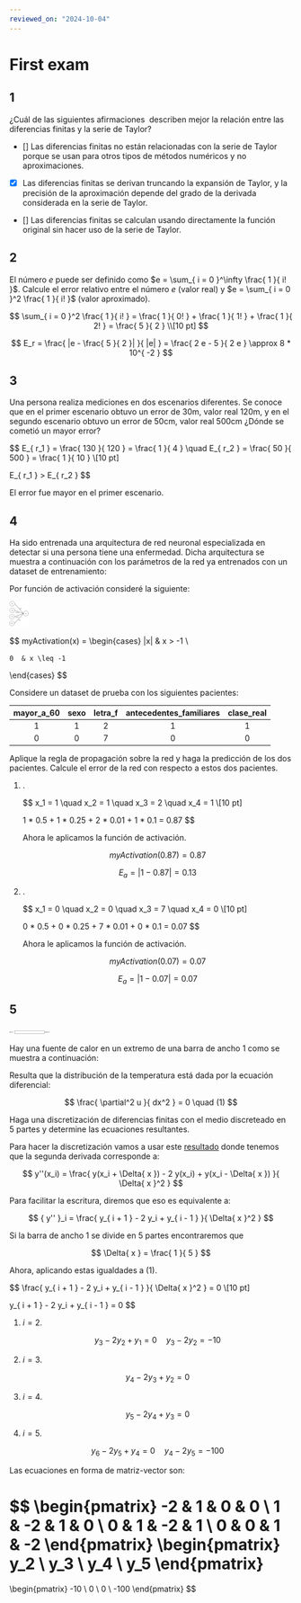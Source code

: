 ```yaml
---
reviewed_on: "2024-10-04"
---
```


# First exam

## 1

¿Cuál de las siguientes afirmaciones  describen mejor la relación entre las diferencias finitas y la serie de Taylor?

- [] Las diferencias finitas no están relacionadas con la serie de Taylor porque se usan para otros tipos de métodos numéricos y no aproximaciones.

- [x] Las diferencias finitas se derivan truncando la expansión de Taylor, y la precisión de la aproximación depende del grado de la derivada considerada en la serie de Taylor.

- [] Las diferencias finitas se calculan usando directamente la función original sin hacer uso de la serie de Taylor.

## 2

El número $e$ puede ser definido como $e = \sum_{ i = 0 }^\infty \frac{ 1 }{ i! }$. Calcule el error relativo entre el número $e$ (valor real) y $e = \sum_{ i = 0 }^2 \frac{ 1 }{ i! }$ (valor aproximado).

$$
\sum_{ i = 0 }^2 \frac{ 1 }{ i! } = \frac{ 1 }{ 0! } + \frac{ 1 }{ 1! } + \frac{ 1 }{ 2! } = \frac{ 5 }{ 2 } \\[10 pt]
$$

$$
E_r = \frac{ |e - \frac{ 5 }{ 2 }| }{ |e| } = \frac{ 2 e - 5 }{ 2 e } \approx 8 * 10^{ -2 }
$$

## 3

Una persona realiza mediciones en dos escenarios diferentes. Se conoce que en el primer escenario obtuvo un error de $30 \text{m}$, valor real $120 \text{m}$, y en el segundo escenario obtuvo un error de $50 \text{cm}$, valor real $500 \text{cm}$ ¿Dónde se cometió un mayor error?

$$
E_{ r_1 } = \frac{ 130 }{ 120 } = \frac{ 1 }{ 4 } \quad E_{ r_2 } = \frac{ 50 }{ 500 } = \frac{ 1 }{ 10 } \\[10 pt]

E_{ r_1 } > E_{ r_2 }
$$

El error fue mayor en el primer escenario.

## 4

Ha sido entrenada una arquitectura de red neuronal especializada en detectar si una persona tiene una enfermedad. Dicha arquitectura se muestra a continuación con los parámetros de la red ya entrenados con un dataset de entrenamiento:

Por función de activación consideré la siguiente:

![neural network diagram](../assets/simulacion_y_computacion_numerica/03_01_01-neural_network_diagram.svg)

$$
myActivation(x) =
\begin{cases}
    |x| & x > -1 \\

    0  & x \leq -1
\end{cases}
$$

Considere un dataset de prueba con los siguientes pacientes:

| mayor_a_60 | sexo | letra_f | antecedentes_familiares | clase_real |
|:----------:|:----:|:-------:|:-----------------------:|:----------:|
|     1      |  1   |    2    |            1            |     1      |
|     0      |  0   |    7    |            0            |     0      |

Aplique la regla de propagación sobre la red y haga la predicción de los dos pacientes. Calcule el error de la red con respecto a estos dos pacientes.

1. .

    $$
    x_1 = 1 \quad x_2 = 1 \quad x_3 = 2 \quad x_4 = 1 \\[10 pt]

    1 * 0.5 + 1 * 0.25 + 2 * 0.01 + 1 * 0.1 = 0.87
    $$

    Ahora le aplicamos la función de activación.

    $$
    myActivation(0.87) = 0.87
    $$

    $$
    E_a = |1 - 0.87| = 0.13
    $$

2. .

    $$
    x_1 = 0 \quad x_2 = 0 \quad x_3 = 7 \quad x_4 = 0 \\[10 pt]

    0 * 0.5 + 0 * 0.25 + 7 * 0.01 + 0 * 0.1 = 0.07
    $$

    Ahora le aplicamos la función de activación.

    $$
    myActivation(0.07) = 0.07
    $$

    $$
    E_a = |1 - 0.07| = 0.07
    $$

## 5

![bar](../assets/simulacion_y_computacion_numerica/03_01_02-bar.svg)

Hay una fuente de calor en un extremo de una barra de ancho $1$ como se muestra a continuación:

Resulta que la distribución de la temperatura está dada por la ecuación diferencial:

$$
\frac{ \partial^2 u }{ dx^2 } = 0 \quad (1)
$$

Haga una discretización de diferencias finitas con el medio discreteado en $5$ partes y determine las ecuaciones resultantes.

Para hacer la discretización vamos a usar este [resultado](../../../../personal/math/005-finite_differences.md#second-derivate) donde tenemos que la segunda derivada corresponde a:

$$
y''(x_i) = \frac{ y(x_i + \Delta{ x }) - 2 y(x_i) + y(x_i - \Delta{ x }) }{ \Delta{ x }^2 }
$$

Para facilitar la escritura, diremos que eso es equivalente a:

$$
{ y'' }_i = \frac{ y_{ i + 1 } - 2 y_i + y_{ i - 1 } }{ \Delta{ x }^2 }
$$

Si la barra de ancho $1$ se divide en $5$ partes encontraremos que

$$
\Delta{ x } = \frac{ 1 }{ 5 }
$$

Ahora, aplicando estas igualdades a $(1)$.

$$
\frac{ y_{ i + 1 } - 2 y_i + y_{ i - 1 } }{ \Delta{ x }^2 } = 0 \\[10 pt]

y_{ i + 1 } - 2 y_i + y_{ i - 1 } = 0
$$

1. $i = 2$.

    $$
    y_3 - 2 y_2 + y_1 = 0 \quad y_3 - 2 y_2 = -10
    $$

2. $i = 3$.

    $$
    y_4 - 2 y_3 + y_2 = 0
    $$

3. $i = 4$.

    $$
    y_5 - 2 y_4 + y_3 = 0
    $$

4. $i = 5$.

    $$
    y_6 - 2 y_5 + y_4 = 0 \quad y_4 - 2 y_5 = -100
    $$

Las ecuaciones en forma de matriz-vector son:

$$
\begin{pmatrix}
    -2 & 1  & 0  & 0 \\
    1  & -2 & 1  & 0 \\
    0  & 1  & -2 & 1 \\
    0  & 0  & 1  & -2
\end{pmatrix}
\begin{pmatrix}
    y_2 \\
    y_3 \\
    y_4 \\
    y_5
\end{pmatrix}
=
\begin{pmatrix}
    -10 \\
    0 \\
    0 \\
    -100
\end{pmatrix}
$$
